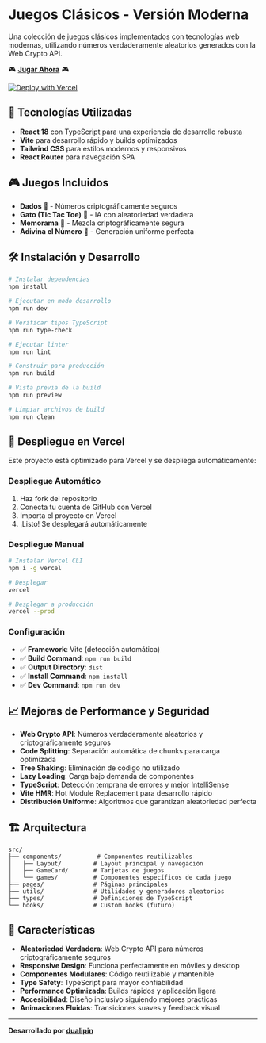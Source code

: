 # Juegos Clásicos - Versión Moderna

Una colección de juegos clásicos implementados con tecnologías web modernas, utilizando números verdaderamente aleatorios generados con la Web Crypto API.

🎮 **[Jugar Ahora](https://juegos-clasicos-modern.vercel.app)** 🎮

[![Deploy with Vercel](https://vercel.com/button)](https://vercel.com/new/clone?repository-url=https://github.com/dualipin/juegos-clasicos)

## 🚀 Tecnologías Utilizadas

- **React 18** con TypeScript para una experiencia de desarrollo robusta
- **Vite** para desarrollo rápido y builds optimizados
- **Tailwind CSS** para estilos modernos y responsivos
- **React Router** para navegación SPA

## 🎮 Juegos Incluidos

- **Dados** 🔐 - Números criptográficamente seguros
- **Gato (Tic Tac Toe)** 🤖 - IA con aleatoriedad verdadera  
- **Memorama** 🔀 - Mezcla criptográficamente segura
- **Adivina el Número** 🎯 - Generación uniforme perfecta

## 🛠️ Instalación y Desarrollo

```bash
# Instalar dependencias
npm install

# Ejecutar en modo desarrollo
npm run dev

# Verificar tipos TypeScript
npm run type-check

# Ejecutar linter
npm run lint

# Construir para producción
npm run build

# Vista previa de la build
npm run preview

# Limpiar archivos de build
npm run clean
```

## 🚀 Despliegue en Vercel

Este proyecto está optimizado para Vercel y se despliega automáticamente:

### Despliegue Automático
1. Haz fork del repositorio
2. Conecta tu cuenta de GitHub con Vercel
3. Importa el proyecto en Vercel
4. ¡Listo! Se desplegará automáticamente

### Despliegue Manual
```bash
# Instalar Vercel CLI
npm i -g vercel

# Desplegar
vercel

# Desplegar a producción
vercel --prod
```

### Configuración
- ✅ **Framework**: Vite (detección automática)
- ✅ **Build Command**: `npm run build`
- ✅ **Output Directory**: `dist`
- ✅ **Install Command**: `npm install`
- ✅ **Dev Command**: `npm run dev`

## 📈 Mejoras de Performance y Seguridad

- **Web Crypto API**: Números verdaderamente aleatorios y criptográficamente seguros
- **Code Splitting**: Separación automática de chunks para carga optimizada
- **Tree Shaking**: Eliminación de código no utilizado
- **Lazy Loading**: Carga bajo demanda de componentes
- **TypeScript**: Detección temprana de errores y mejor IntelliSense
- **Vite HMR**: Hot Module Replacement para desarrollo rápido
- **Distribución Uniforme**: Algoritmos que garantizan aleatoriedad perfecta

## 🏗️ Arquitectura

```
src/
├── components/          # Componentes reutilizables
│   ├── Layout/         # Layout principal y navegación
│   ├── GameCard/       # Tarjetas de juegos
│   └── games/          # Componentes específicos de cada juego
├── pages/              # Páginas principales
├── utils/              # Utilidades y generadores aleatorios
├── types/              # Definiciones de TypeScript
└── hooks/              # Custom hooks (futuro)
```

## 🎯 Características

- **Aleatoriedad Verdadera**: Web Crypto API para números criptográficamente seguros
- **Responsive Design**: Funciona perfectamente en móviles y desktop
- **Componentes Modulares**: Código reutilizable y mantenible
- **Type Safety**: TypeScript para mayor confiabilidad
- **Performance Optimizada**: Builds rápidos y aplicación ligera
- **Accesibilidad**: Diseño inclusivo siguiendo mejores prácticas
- **Animaciones Fluidas**: Transiciones suaves y feedback visual

---

**Desarrollado por [dualipin](https://github.com/dualipin/)**
